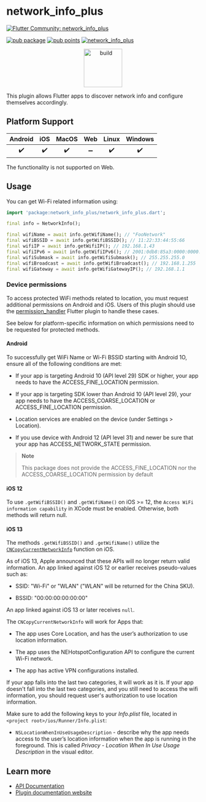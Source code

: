 # network_info_plus

[![Flutter Community: network_info_plus](https://fluttercommunity.dev/_github/header/network_info_plus)](https://github.com/fluttercommunity/community)

[![pub package](https://img.shields.io/pub/v/network_info_plus.svg)](https://pub.dev/packages/network_info_plus)
[![pub points](https://img.shields.io/pub/points/network_info_plus?color=2E8B57&label=pub%20points)](https://pub.dev/packages/network_info_plus/score)
[![network_info_plus](https://github.com/fluttercommunity/plus_plugins/actions/workflows/network_info_plus.yaml/badge.svg)](https://github.com/fluttercommunity/plus_plugins/actions/workflows/network_info_plus.yaml)

<p class="center">
<center><a href="https://flutter.dev/docs/development/packages-and-plugins/favorites" target="_blank" rel="noreferrer noopener"><img src="../../../website/static/img/flutter-favorite-badge.png" width="100" alt="build"></a></center>
</p>

This plugin allows Flutter apps to discover network info and configure
themselves accordingly.

## Platform Support

| Android | iOS | MacOS | Web | Linux | Windows |
| :-----: | :-: | :---: | :-: | :---: | :----: |
|   ✔️    | ✔️  |  ✔️   | ➖  |  ✔️   |   ✔️   |

The functionality is not supported on Web.

## Usage

You can get Wi-Fi related information using:

```dart
import 'package:network_info_plus/network_info_plus.dart';

final info = NetworkInfo();

final wifiName = await info.getWifiName(); // "FooNetwork"
final wifiBSSID = await info.getWifiBSSID(); // 11:22:33:44:55:66
final wifiIP = await info.getWifiIP(); // 192.168.1.43
final wifiIPv6 = await info.getWifiIPv6(); // 2001:0db8:85a3:0000:0000:8a2e:0370:7334
final wifiSubmask = await info.getWifiSubmask(); // 255.255.255.0
final wifiBroadcast = await info.getWifiBroadcast(); // 192.168.1.255
final wifiGateway = await info.getWifiGatewayIP(); // 192.168.1.1
```

### Device permissions

To access protected WiFi methods related to location, you must request additional permissions on Android and iOS. Users of this plugin should use the [permission_handler](https://pub.dev/packages/permission_handler) Flutter plugin to handle these cases.

See below for platform-specific information on which permissions need to be requested for protected methods.

#### Android

To successfully get WiFi Name or Wi-Fi BSSID starting with Android 1O, ensure all of the following conditions are met:

- If your app is targeting Android 10 (API level 29) SDK or higher, your app needs to have the ACCESS_FINE_LOCATION permission.

- If your app is targeting SDK lower than Android 10 (API level 29), your app needs to have the ACCESS_COARSE_LOCATION or ACCESS_FINE_LOCATION permission.

- Location services are enabled on the device (under Settings > Location).

- If you use device with Android 12 (API level 31) and newer be sure that your app has ACCESS_NETWORK_STATE permission.

> **Note**
>
> This package does not provide the ACCESS_FINE_LOCATION nor the ACCESS_COARSE_LOCATION permission by default

#### iOS 12

To use `.getWifiBSSID()` and `.getWifiName()` on iOS >= 12, the `Access WiFi information capability` in XCode must be enabled. Otherwise, both methods will return null.

#### iOS 13

The methods `.getWifiBSSID()` and `.getWifiName()` utilize the [`CNCopyCurrentNetworkInfo`](https://developer.apple.com/documentation/systemconfiguration/1614126-cncopycurrentnetworkinfo) function on iOS.

As of iOS 13, Apple announced that these APIs will no longer return valid information.
An app linked against iOS 12 or earlier receives pseudo-values such as:

- SSID: "Wi-Fi" or "WLAN" ("WLAN" will be returned for the China SKU).

- BSSID: "00:00:00:00:00:00"

An app linked against iOS 13 or later receives `null`.

The `CNCopyCurrentNetworkInfo` will work for Apps that:

- The app uses Core Location, and has the user’s authorization to use location information.

- The app uses the NEHotspotConfiguration API to configure the current Wi-Fi network.

- The app has active VPN configurations installed.

If your app falls into the last two categories, it will work as it is. If your app doesn't fall into the last two categories,
and you still need to access the wifi information, you should request user's authorization to use location information.

Make sure to add the following keys to your _Info.plist_ file, located in `<project root>/ios/Runner/Info.plist`:

<!-- - `NSLocationAlwaysAndWhenInUseUsageDescription` - describe why the app needs access to the user’s location information all the time (foreground and background). This is called _Privacy - Location Always and When In Use Usage Description_ in the visual editor. -->
- `NSLocationWhenInUseUsageDescription` - describe why the app needs access to the user’s location information when the app is running in the foreground. This is called _Privacy - Location When In Use Usage Description_ in the visual editor.

## Learn more

- [API Documentation](https://pub.dev/documentation/network_info_plus/latest/network_info_plus/network_info_plus-library.html)
- [Plugin documentation website](https://plus.fluttercommunity.dev/docs/network_info_plus/overview)
